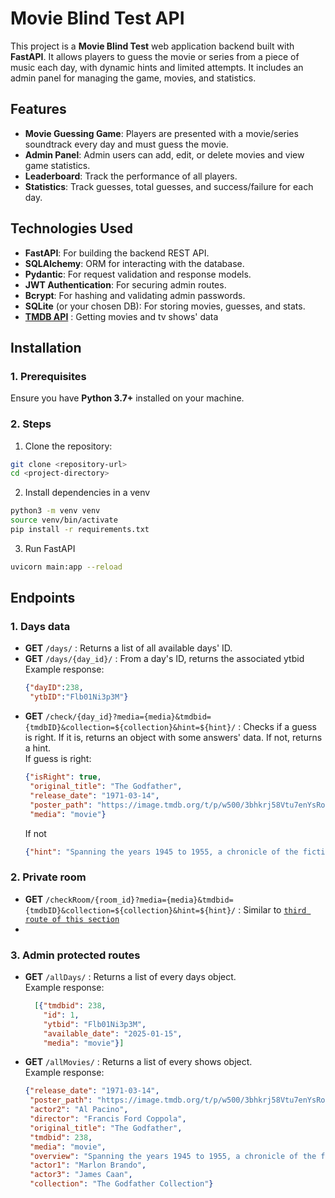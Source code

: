 # Movie Blind Test API

This project is a **Movie Blind Test** web application backend built with **FastAPI**. It allows players to guess the movie or series from a piece of music each day, with dynamic hints and limited attempts. It includes an admin panel for managing the game, movies, and statistics.

## Features

- **Movie Guessing Game**: Players are presented with a movie/series soundtrack every day and must guess the movie.
- **Admin Panel**: Admin users can add, edit, or delete movies and view game statistics.
- **Leaderboard**: Track the performance of all players.
- **Statistics**: Track guesses, total guesses, and success/failure for each day.

## Technologies Used

- **FastAPI**: For building the backend REST API.
- **SQLAlchemy**: ORM for interacting with the database.
- **Pydantic**: For request validation and response models.
- **JWT Authentication**: For securing admin routes.
- **Bcrypt**: For hashing and validating admin passwords.
- **SQLite** (or your chosen DB): For storing movies, guesses, and stats.
- [**TMDB API**](https://developer.themoviedb.org/reference/intro/getting-started) : Getting movies and tv shows' data

## Installation

### 1. Prerequisites

Ensure you have **Python 3.7+** installed on your machine.

### 2. Steps

1. Clone the repository:

```bash
git clone <repository-url>
cd <project-directory>
```
2. Install dependencies in a venv
```bash
python3 -m venv venv
source venv/bin/activate
pip install -r requirements.txt
```
3. Run FastAPI
```bash
uvicorn main:app --reload
```

## Endpoints

### 1. Days data
- **GET** `/days/` : Returns a list of all available days' ID.
- **GET** `/days/{day_id}/` : From a day's ID, returns the associated ytbid <br>
  Example response:
  ```json
  {"dayID":238,
   "ytbID":"Flb01Ni3p3M"}
  ```
- **GET** `/check/{day_id}?media={media}&tmdbid={tmdbID}&collection=${collection}&hint=${hint}/` : Checks if a guess is right. If it is, returns an object with some answers' data. If not, returns a hint.<br>
  If guess is right:
  ```json
  {"isRight": true,
   "original_title": "The Godfather",
   "release_date": "1971-03-14",
   "poster_path": "https://image.tmdb.org/t/p/w500/3bhkrj58Vtu7enYsRolD1fZdja1.jpg",
   "media": "movie"}
  ```
  If not
  ```json
  {"hint": "Spanning the years 1945 to 1955, a chronicle of the fictional Italian-American ______ crime family."}
  ```
### 2. Private room
- **GET** `/checkRoom/{room_id}?media={media}&tmdbid={tmdbID}&collection=${collection}&hint=${hint}/` : Similar to [`third route of this section`](1.-days-data)
- 

  
  

### 3. Admin protected routes
- **GET** `/allDays/` : Returns a list of every days object.<br>
  Example response:
  ```json
    [{"tmdbid": 238,
      "id": 1,
      "ytbid": "Flb01Ni3p3M",
      "available_date": "2025-01-15",
      "media": "movie"}]
  ```
- **GET** `/allMovies/` : Returns a list of every shows object.<br>
  Example response:
  ```json
  {"release_date": "1971-03-14",
   "poster_path": "https://image.tmdb.org/t/p/w500/3bhkrj58Vtu7enYsRolD1fZdja1.jpg",
   "actor2": "Al Pacino",
   "director": "Francis Ford Coppola",
   "original_title": "The Godfather",
   "tmdbid": 238,
   "media": "movie",
   "overview": "Spanning the years 1945 to 1955, a chronicle of the fictional Italian-American ______ crime family.",
   "actor1": "Marlon Brando",
   "actor3": "James Caan",
   "collection": "The Godfather Collection"}
  ```
